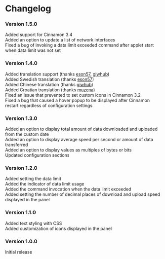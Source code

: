 # Changelog

### Version 1.5.0
Added support for Cinnamon 3.4  
Added an option to update a list of network interfaces  
Fixed a bug of invoking a data limit exceeded command after applet start when data limit was not set

### Version 1.4.0
Added translation support (thanks [eson57](https://github.com/eson57), [giwhub](https://github.com/giwhub))  
Added Swedish translation (thanks [eson57](https://github.com/eson57))  
Added Chinese translation (thanks [giwhub](https://github.com/giwhub))  
Added Croatian translation (thanks [muzena](https://github.com/muzena))  
Fixed an issue that prevented to set custom icons in Cinnamon 3.2  
Fixed a bug that caused a hover popup to be displayed after Cinnamon restart regardless of configuration settings

### Version 1.3.0
Added an option to display total amount of data downloaded and uploaded from the custom date  
Added an option to display average speed per second or amount of data transferred  
Added an option to display values as multiples of bytes or bits  
Updated configuration sections  

### Version 1.2.0
Added setting the data limit  
Added the indicator of data limit usage  
Added the command invocation when the data limit exceeded  
Added setting the number of decimal places of download and upload speed displayed in the panel

### Version 1.1.0
Added text styling with CSS  
Added customization of icons displayed in the panel

### Version 1.0.0
Initial release
